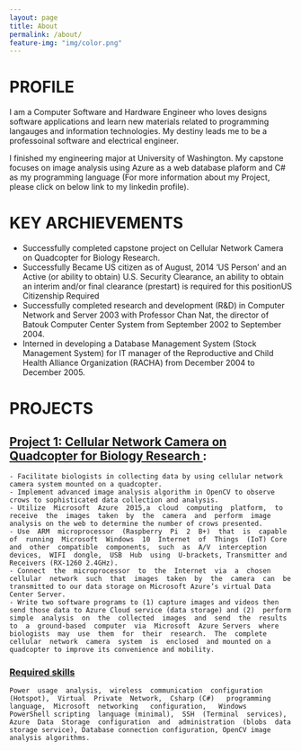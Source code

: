 ```yaml
---
layout: page
title: About
permalink: /about/
feature-img: "img/color.png"
---
```


# PROFILE

I am a Computer Software and Hardware Engineer who loves designs software applications and learn new materials related to programming langauges and information technologies. My destiny leads me to be a professoinal software and electrical engineer.

 I finished my engineering major at University of Washington. My capstone focuses on image analysis using Azure as a web database plaform and C# as my programming language (For more information about my Project, please click on below link to my linkedin profile). 

# KEY ARCHIEVEMENTS

-  Successfully completed capstone project on Cellular Network Camera on Quadcopter for Biology Research.
-  Successfully Became US citizen as of August, 2014 ‘US Person’ and an Active (or ability to obtain) U.S. Security Clearance, an ability to obtain an interim and/or final clearance (prestart) is required for this positionUS Citizenship Required
- Successfully completed research and development (R&D) in Computer Network
and Server 2003 with Professor Chan Nat, the director of Batouk Computer Center System from September 2002 to September 2004.
-  Interned in developing a Database Management System (Stock Management System) for IT manager of the Reproductive and Child Health Alliance Organization (RACHA) from December 2004 to December 2005. 

# PROJECTS

## [Project 1: Cellular Network Camera on Quadcopter for Biology Research ](https://docs.google.com/presentation/d/1iartC-oyx5ahPNwFAe69rH_CUxEy6pl5FLfyS1xotWs/edit?usp=sharing"):

    - Facilitate biologists in collecting data by using cellular network camera system mounted on a quadcopter. 
    - Implement advanced image analysis algorithm in OpenCV to observe crows to sophisticated data collection and analysis.  
    - Utilize  Microsoft  Azure  2015,a  cloud  computing  platform,  to  receive  the  images  taken  by  the  camera  and  perform  image analysis on the web to determine the number of crows presented.  
    - Use  ARM  microprocessor  (Raspberry  Pi  2  B+)  that  is  capable  of  running  Microsoft  Windows  10  Internet  of  Things  (IoT) Core  and  other  compatible  components,  such  as  A/V  interception  devices,  WIFI  dongle,  USB  Hub  using  U-brackets, Transmitter and Receivers (RX-1260 2.4GHz).  
    - Connect  the  microprocessor  to  the  Internet  via  a  chosen  cellular  network  such  that  images  taken  by  the  camera  can  be transmitted to our data storage on Microsoft Azure’s virtual Data Center Server.  
    - Write two software programs to (1) capture images and videos then send those data to Azure Cloud service (data storage) and (2)  perform  simple  analysis  on  the  collected  images  and  send  the  results  to  a  ground-based  computer  via  Microsoft  Azure Servers  where  biologists  may  use  them  for  their  research.  The  complete  cellular  network  camera  system  is  enclosed  and mounted on a quadcopter to improve its convenience and mobility.

### [Required  skills]()

    Power  usage  analysis,  wireless  communication  configuration  (Hotspot),  Virtual  Private  Network,  Csharp (C#)   programming   language,  Microsoft  networking   configuration,   Windows   PowerShell scripting  language (minimal),  SSH  (Terminal  services),  Azure  Data  Storage  configuration  and  administration  (blobs  data  storage service), Database connection configuration, OpenCV image analysis algorithms. 

